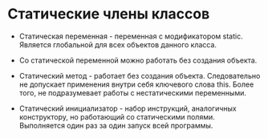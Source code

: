 # Статические члены классов

* Статическая переменная - переменная с модификатором static. Является глобальной для всех объектов данного класса.

* Со статической переменной можно работать без создания объекта.

* Статический метод - работает без создания объекта. Следовательно не допускает применения внутри себя ключевого слова this. Более того, не подразумевает работы с нестатическими переменными.

* Статический инициализатор - набор инструкций, аналогичных конструктору, но работающий со статическими полями. Выполняется один раз за один запуск всей программы.